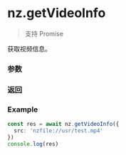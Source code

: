 # nz.getVideoInfo

> <Icon type="success" /> 支持 Promise

获取视频信息。

### 参数

<Props :data="props" options />

### 返回

<Results :data="results" />

### Example

```ts
const res = await nz.getVideoInfo({
  src: 'nzfile://usr/test.mp4'
})
console.log(res)
```

<script setup>
const props = [
    {
        name: "src", 
        type: "string",
        default: "",
        required: true, 
        desc: "视频文件路径，可以是临时文件路径也可以是永久文件路径", 
        version: "0.1.0"
    },
]

const results = [
  {
    name: 'type',
    type: 'string',
    desc: '视频的格式',
    version: '0.1.0',
  },
  {
    name: 'duration',
    type: 'number',
    desc: '视频的长度',
    version: '0.1.0',
  },
  {
    name: 'size',
    type: 'number',
    desc: '视频的大小，单位 KB',
    version: '0.1.0',
  },
  {
    name: 'width',
    type: 'number',
    desc: '视频的宽度',
    version: '0.1.0',
  },
  {
    name: 'height',
    type: 'number',
    desc: '视频的高度',
    version: '0.1.0',
  },
  {
    name: 'fps',
    type: 'number',
    desc: '视频的帧率',
    version: '0.1.0',
  },
  {
    name: 'bitrate',
    type: 'number',
    desc: '视频的码率，单位 kbps',
    version: '0.1.0',
  },
]
</script>
